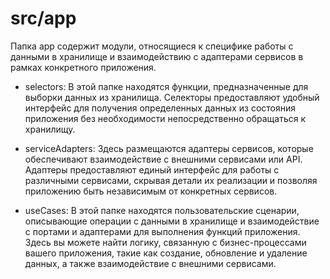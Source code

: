 # src/app

Папка app содержит модули, относящиеся к специфике работы с данными в хранилище и взаимодействию с адаптерами сервисов в рамках конкретного приложения.

-   selectors: В этой папке находятся функции, предназначенные для выборки данных из хранилища. Селекторы предоставляют удобный интерфейс для получения определенных данных из состояния приложения без необходимости непосредственно обращаться к хранилищу.

-   serviceAdapters: Здесь размещаются адаптеры сервисов, которые обеспечивают взаимодействие с внешними сервисами или API. Адаптеры предоставляют единый интерфейс для работы с различными сервисами, скрывая детали их реализации и позволяя приложению быть независимым от конкретных сервисов.

-   useCases: В этой папке находятся пользовательские сценарии, описывающие операции с данными в хранилище и взаимодействие с портами и адаптерами для выполнения функций приложения. Здесь вы можете найти логику, связанную с бизнес-процессами вашего приложения, такие как создание, обновление и удаление данных, а также взаимодействие с внешними сервисами.
